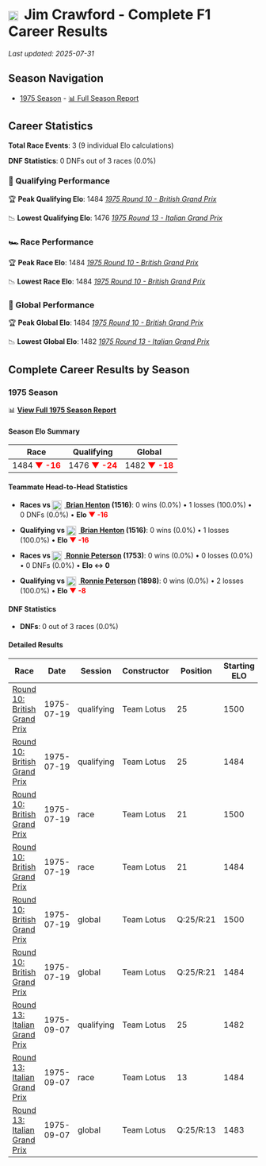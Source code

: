 # <img src="https://upload.wikimedia.org/wikipedia/commons/thumb/8/83/Flag_of_the_United_Kingdom_%283-5%29.svg/512px-Flag_of_the_United_Kingdom_%283-5%29.svg.png?20250726143817" alt="United Kingdom" width="20" height="auto" style="vertical-align: middle; margin-right: 5px;" onerror="this.outerHTML='🇬🇧'; this.style.marginRight='5px';"/> Jim Crawford - Complete F1 Career Results

*Last updated: 2025-07-31*

## Season Navigation

- [1975 Season](#1975-season) - [📊 Full Season Report](../seasons/1975-season-report)

## Career Statistics

**Total Race Events**: 3 (9 individual Elo calculations)

**DNF Statistics**: 0 DNFs out of 3 races (0.0%)

### 🏁 Qualifying Performance

🏆 **Peak Qualifying Elo**: 1484
   *[1975 Round 10 - British Grand Prix](../seasons/1975-season-report#round-10-british-grand-prix)*

📉 **Lowest Qualifying Elo**: 1476
   *[1975 Round 13 - Italian Grand Prix](../seasons/1975-season-report#round-13-italian-grand-prix)*

### 🏎️ Race Performance

🏆 **Peak Race Elo**: 1484
   *[1975 Round 10 - British Grand Prix](../seasons/1975-season-report#round-10-british-grand-prix)*

📉 **Lowest Race Elo**: 1484
   *[1975 Round 10 - British Grand Prix](../seasons/1975-season-report#round-10-british-grand-prix)*

### 🌟 Global Performance

🏆 **Peak Global Elo**: 1484
   *[1975 Round 10 - British Grand Prix](../seasons/1975-season-report#round-10-british-grand-prix)*

📉 **Lowest Global Elo**: 1482
   *[1975 Round 13 - Italian Grand Prix](../seasons/1975-season-report#round-13-italian-grand-prix)*


## Complete Career Results by Season

### 1975 Season

📊 **[View Full 1975 Season Report](../seasons/1975-season-report)**

#### Season Elo Summary

| Race | Qualifying | Global |
|------|------------|--------|
| 1484 **<span style="color: red;">▼ -16</span>** | 1476 **<span style="color: red;">▼ -24</span>** | 1482 **<span style="color: red;">▼ -18</span>** |

#### Teammate Head-to-Head Statistics

- **Races vs [<img src="https://upload.wikimedia.org/wikipedia/commons/thumb/8/83/Flag_of_the_United_Kingdom_%283-5%29.svg/512px-Flag_of_the_United_Kingdom_%283-5%29.svg.png?20250726143817" alt="United Kingdom" width="20" height="auto" style="vertical-align: middle; margin-right: 5px;" onerror="this.outerHTML='🇬🇧'; this.style.marginRight='5px';"/> Brian Henton](brian-henton) (1516)**: 0 wins (0.0%) • 1 losses (100.0%) • 0 DNFs (0.0%) • **Elo **<span style="color: red;">▼ -16</span>****
- **Qualifying vs [<img src="https://upload.wikimedia.org/wikipedia/commons/thumb/8/83/Flag_of_the_United_Kingdom_%283-5%29.svg/512px-Flag_of_the_United_Kingdom_%283-5%29.svg.png?20250726143817" alt="United Kingdom" width="20" height="auto" style="vertical-align: middle; margin-right: 5px;" onerror="this.outerHTML='🇬🇧'; this.style.marginRight='5px';"/> Brian Henton](brian-henton) (1516)**: 0 wins (0.0%) • 1 losses (100.0%) • **Elo **<span style="color: red;">▼ -16</span>****

- **Races vs [<img src="https://upload.wikimedia.org/wikipedia/commons/4/4c/Flag_of_Sweden.svg" alt="Sweden" width="20" height="auto" style="vertical-align: middle; margin-right: 5px;" onerror="this.outerHTML='🇸🇪'; this.style.marginRight='5px';"/> Ronnie Peterson](ronnie-peterson) (1753)**: 0 wins (0.0%) • 0 losses (0.0%) • 0 DNFs (0.0%) • **Elo ↔ 0**
- **Qualifying vs [<img src="https://upload.wikimedia.org/wikipedia/commons/4/4c/Flag_of_Sweden.svg" alt="Sweden" width="20" height="auto" style="vertical-align: middle; margin-right: 5px;" onerror="this.outerHTML='🇸🇪'; this.style.marginRight='5px';"/> Ronnie Peterson](ronnie-peterson) (1898)**: 0 wins (0.0%) • 2 losses (100.0%) • **Elo **<span style="color: red;">▼ -8</span>****


#### DNF Statistics

- **DNFs**: 0 out of 3 races (0.0%)

#### Detailed Results

| Race | Date | Session | Constructor | Position | Starting ELO | ELO Change | Final ELO | Teammate |
|------|------|---------|-------------|----------|--------------|------------|-----------|----------|
| [Round 10: British Grand Prix](../seasons/1975-season-report#round-10-british-grand-prix) | 1975-07-19 | qualifying | Team Lotus | 25 | 1500 | -16 | 1484 | [<img src="https://upload.wikimedia.org/wikipedia/commons/thumb/8/83/Flag_of_the_United_Kingdom_%283-5%29.svg/512px-Flag_of_the_United_Kingdom_%283-5%29.svg.png?20250726143817" alt="United Kingdom" width="20" height="auto" style="vertical-align: middle; margin-right: 5px;" onerror="this.outerHTML='🇬🇧'; this.style.marginRight='5px';"/> Brian Henton](brian-henton) |
| [Round 10: British Grand Prix](../seasons/1975-season-report#round-10-british-grand-prix) | 1975-07-19 | qualifying | Team Lotus | 25 | 1484 | -2 | 1482 | [<img src="https://upload.wikimedia.org/wikipedia/commons/4/4c/Flag_of_Sweden.svg" alt="Sweden" width="20" height="auto" style="vertical-align: middle; margin-right: 5px;" onerror="this.outerHTML='🇸🇪'; this.style.marginRight='5px';"/> Ronnie Peterson](ronnie-peterson) |
| [Round 10: British Grand Prix](../seasons/1975-season-report#round-10-british-grand-prix) | 1975-07-19 | race | Team Lotus | 21 | 1500 | -16 | 1484 | [<img src="https://upload.wikimedia.org/wikipedia/commons/thumb/8/83/Flag_of_the_United_Kingdom_%283-5%29.svg/512px-Flag_of_the_United_Kingdom_%283-5%29.svg.png?20250726143817" alt="United Kingdom" width="20" height="auto" style="vertical-align: middle; margin-right: 5px;" onerror="this.outerHTML='🇬🇧'; this.style.marginRight='5px';"/> Brian Henton](brian-henton) |
| [Round 10: British Grand Prix](../seasons/1975-season-report#round-10-british-grand-prix) | 1975-07-19 | race | Team Lotus | 21 | 1484 | N/A | 1484 | [<img src="https://upload.wikimedia.org/wikipedia/commons/4/4c/Flag_of_Sweden.svg" alt="Sweden" width="20" height="auto" style="vertical-align: middle; margin-right: 5px;" onerror="this.outerHTML='🇸🇪'; this.style.marginRight='5px';"/> Ronnie Peterson](ronnie-peterson) |
| [Round 10: British Grand Prix](../seasons/1975-season-report#round-10-british-grand-prix) | 1975-07-19 | global | Team Lotus | Q:25/R:21 | 1500 | -16 | 1484 | [<img src="https://upload.wikimedia.org/wikipedia/commons/thumb/8/83/Flag_of_the_United_Kingdom_%283-5%29.svg/512px-Flag_of_the_United_Kingdom_%283-5%29.svg.png?20250726143817" alt="United Kingdom" width="20" height="auto" style="vertical-align: middle; margin-right: 5px;" onerror="this.outerHTML='🇬🇧'; this.style.marginRight='5px';"/> Brian Henton](brian-henton) |
| [Round 10: British Grand Prix](../seasons/1975-season-report#round-10-british-grand-prix) | 1975-07-19 | global | Team Lotus | Q:25/R:21 | 1484 | -1 | 1483 | [<img src="https://upload.wikimedia.org/wikipedia/commons/4/4c/Flag_of_Sweden.svg" alt="Sweden" width="20" height="auto" style="vertical-align: middle; margin-right: 5px;" onerror="this.outerHTML='🇸🇪'; this.style.marginRight='5px';"/> Ronnie Peterson](ronnie-peterson) |
| [Round 13: Italian Grand Prix](../seasons/1975-season-report#round-13-italian-grand-prix) | 1975-09-07 | qualifying | Team Lotus | 25 | 1482 | -6 | 1476 | [<img src="https://upload.wikimedia.org/wikipedia/commons/4/4c/Flag_of_Sweden.svg" alt="Sweden" width="20" height="auto" style="vertical-align: middle; margin-right: 5px;" onerror="this.outerHTML='🇸🇪'; this.style.marginRight='5px';"/> Ronnie Peterson](ronnie-peterson) |
| [Round 13: Italian Grand Prix](../seasons/1975-season-report#round-13-italian-grand-prix) | 1975-09-07 | race | Team Lotus | 13 | 1484 | N/A | 1484 | [<img src="https://upload.wikimedia.org/wikipedia/commons/4/4c/Flag_of_Sweden.svg" alt="Sweden" width="20" height="auto" style="vertical-align: middle; margin-right: 5px;" onerror="this.outerHTML='🇸🇪'; this.style.marginRight='5px';"/> Ronnie Peterson](ronnie-peterson) |
| [Round 13: Italian Grand Prix](../seasons/1975-season-report#round-13-italian-grand-prix) | 1975-09-07 | global | Team Lotus | Q:25/R:13 | 1483 | -2 | 1482 | [<img src="https://upload.wikimedia.org/wikipedia/commons/4/4c/Flag_of_Sweden.svg" alt="Sweden" width="20" height="auto" style="vertical-align: middle; margin-right: 5px;" onerror="this.outerHTML='🇸🇪'; this.style.marginRight='5px';"/> Ronnie Peterson](ronnie-peterson) |


